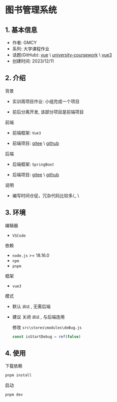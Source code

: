 # 图书管理系统

## 1. 基本信息

- 作者: GMCY
- 系列: 大学课程作业
- 话题(GitHub): [vue](https://github.com/topics/vue) \ [university-coursework](https://github.com/topics/university-coursework) \ [vue3](https://github.com/topics/vue3)
- 创建时间: 2023/12/11

## 2. 介绍

背景

- 实训周项目作业: 小组完成一个项目

- 前后分离开发, 该部分项目是前端项目

前端

- 前端框架: `Vue3`

- 前端项目: [gitee](https://gitee.com/GMCY2020/dorm408-LibrarySystem-Vue) \ [github](https://github.com/GMCY2020/dorm408-LibrarySystem-Vue)

后端

- 后端框架: `SpringBoot`

- 后端项目: [gitee](https://gitee.com/turing-ice/dorm408-LibrarySystem
) \ [github](https://github.com/Turing158/dorm408-LibrarySystem)

说明

- 编写时间仓促，冗杂代码比较多/_ \

## 3. 环境

编辑器
- `VSCode`

依赖
- `node.js` >= 18.16.0
- `npm`
- `pnpm`

框架
- `vue3`

模式
- 默认 `调试` , 无需后端
- 建议 关闭 `调试` , 与后端连用

  修改 `src\stores\modules\deBug.js`
  ```js
  const isStartDebug = ref(false)
  ```
## 4. 使用

下载依赖
```sh
pnpm install
```
启动
```sh
pnpm dev
```

